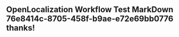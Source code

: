 <properties
ms.topic="hero-topic1"
ms.test1="hero-topic"
ms.test2="test"/>

## OpenLocalization Workflow Test MarkDown 76e8414c-8705-458f-b9ae-e72e69bb0776 thanks!
